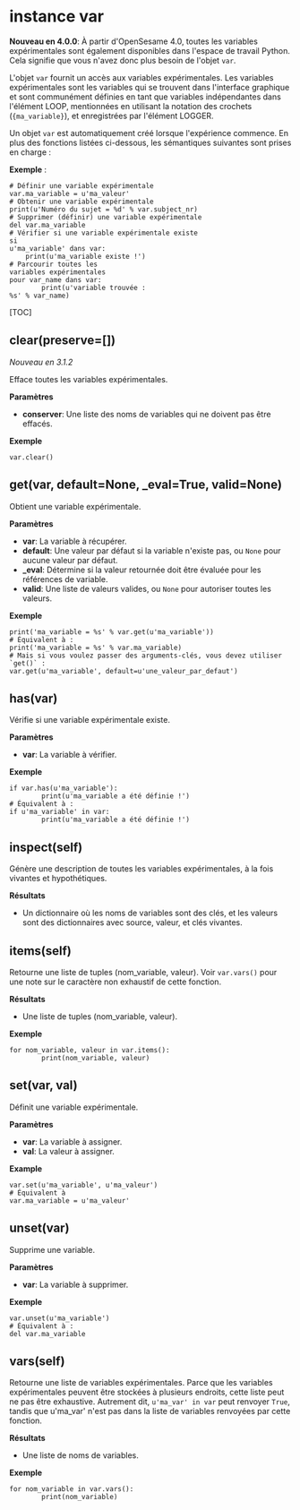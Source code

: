 <div class="ClassDoc YAMLDoc" markdown="1">

# instance __var__

__Nouveau en 4.0.0__: À partir d'OpenSesame 4.0, toutes les variables expérimentales sont
également disponibles dans l'espace de travail Python. Cela signifie que vous n'avez donc
plus besoin de l'objet `var`.

L'objet `var` fournit un accès aux variables expérimentales.
Les variables expérimentales sont les variables qui se trouvent dans l'interface graphique et sont
communément définies en tant que variables indépendantes dans l'élément LOOP, mentionnées
en utilisant la notation des crochets (`{ma_variable}`), et enregistrées par
l'élément LOGGER.

Un objet `var` est automatiquement créé lorsque l'expérience commence.
En plus des fonctions listées ci-dessous, les sémantiques suivantes sont
prises en charge :

__Exemple__ :

~~~ .python
# Définir une variable expérimentale
var.ma_variable = u'ma_valeur'
# Obtenir une variable expérimentale
print(u'Numéro du sujet = %d' % var.subject_nr)
# Supprimer (définir) une variable expérimentale
del var.ma_variable
# Vérifier si une variable expérimentale existe
si
u'ma_variable' dans var:
    print(u'ma_variable existe !')
# Parcourir toutes les
variables expérimentales
pour var_name dans var:
        print(u'variable trouvée :
%s' % var_name)
~~~

[TOC]

## clear(preserve=[])

*Nouveau en 3.1.2*

Efface toutes les variables expérimentales.

__Paramètres__

- **conserver**: Une liste des noms de variables qui ne doivent pas être effacés.

__Exemple__

~~~ .python
var.clear()
~~~



## get(var, default=None, _eval=True, valid=None)

Obtient une variable expérimentale.

__Paramètres__

- **var**: La variable à récupérer.
- **default**: Une valeur par défaut si la variable n'existe pas, ou `None` pour
aucune valeur par défaut.
- **_eval**: Détermine si la valeur retournée doit être évaluée pour les références de variable.
- **valid**: Une liste de valeurs valides, ou `None` pour autoriser toutes les valeurs.

__Exemple__

~~~ .python
print('ma_variable = %s' % var.get(u'ma_variable'))
# Équivalent à :
print('ma_variable = %s' % var.ma_variable)
# Mais si vous voulez passer des arguments-clés, vous devez utiliser `get()` :
var.get(u'ma_variable', default=u'une_valeur_par_defaut')
~~~



## has(var)

Vérifie si une variable expérimentale existe.

__Paramètres__

- **var**: La variable à vérifier.

__Exemple__

~~~ .python
if var.has(u'ma_variable'):
        print(u'ma_variable a été définie !')
# Équivalent à :
if u'ma_variable' in var:
        print(u'ma_variable a été définie !')
~~~



## inspect(self)

Génère une description de toutes les variables expérimentales, à la fois vivantes
et hypothétiques.

__Résultats__

- Un dictionnaire où les noms de variables sont des clés, et les valeurs sont des dictionnaires avec
source, valeur, et clés vivantes.


## items(self)

Retourne une liste de tuples (nom_variable, valeur). Voir `var.vars()`
pour une note sur le caractère non exhaustif de cette fonction.

__Résultats__

- Une liste de tuples (nom_variable, valeur).

__Exemple__

~~~ .python
for nom_variable, valeur in var.items():
        print(nom_variable, valeur)
~~~



## set(var, val)

Définit une variable expérimentale.

__Paramètres__

- **var**: La variable à assigner.
- **val**: La valeur à assigner.

__Example__

~~~ .python
var.set(u'ma_variable', u'ma_valeur')
# Équivalent à
var.ma_variable = u'ma_valeur'
~~~



## unset(var)

Supprime une variable.

__Paramètres__

- **var**: La variable à supprimer.

__Exemple__

~~~ .python
var.unset(u'ma_variable')
# Équivalent à :
del var.ma_variable
~~~



## vars(self)

Retourne une liste de variables expérimentales. Parce que les variables expérimentales
peuvent être stockées à plusieurs endroits, cette liste peut ne pas être
exhaustive. Autrement dit, `u'ma_var' in var` peut renvoyer `True`, tandis que
u'ma_var' n'est pas dans la liste de variables renvoyées par cette fonction.

__Résultats__

- Une liste de noms de variables.

__Exemple__

~~~ .python
for nom_variable in var.vars():
        print(nom_variable)
~~~



</div>
